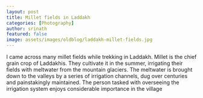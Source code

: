 ```yaml
---
layout: post
title: Millet fields in Laddakh
categories: [Photography]
author: srinath
featured: false
image: assets/images/oldblog/laddakh-millet-fields.jpg
---
```

I came across many millet fields while trekking in Laddakh. Millet is the chief grain crop 
of Laddakhis. They cultivate it in the summer, irrigating their fields with meltwater from
the mountain glaciers. The meltwater is brought down to the valleys by a series of irrigation
channels, dug over centuries and painstakingly maintained. The person tasked with overseeing
the irrigation system enjoys considerable importance in the village
